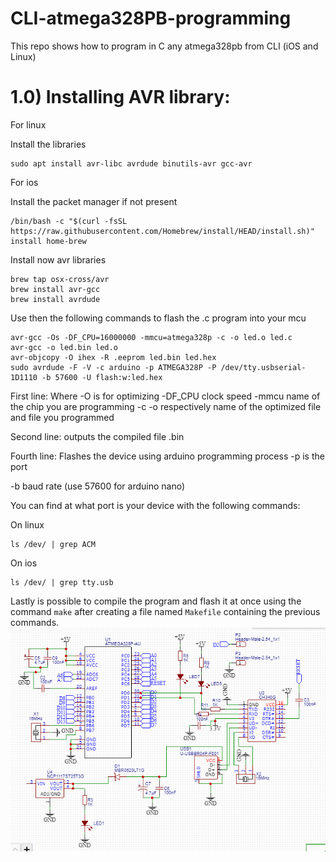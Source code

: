 # CLI-atmega328PB-programming
This repo shows how to program in C any atmega328pb from CLI (iOS and Linux)

<h1>1.0) Installing AVR library:</h2>

For linux
  
Install the libraries

```
sudo apt install avr-libc avrdude binutils-avr gcc-avr
```
  
For ios 
 
Install the packet manager if not present
  
```
/bin/bash -c "$(curl -fsSL https://raw.githubusercontent.com/Homebrew/install/HEAD/install.sh)"
install home-brew
```
  
Install now avr libraries

  
```
brew tap osx-cross/avr
brew install avr-gcc
brew install avrdude
```  
Use then the following commands to flash the .c program into your mcu
  
```
avr-gcc -Os -DF_CPU=16000000 -mmcu=atmega328p -c -o led.o led.c
avr-gcc -o led.bin led.o
avr-objcopy -O ihex -R .eeprom led.bin led.hex
sudo avrdude -F -V -c arduino -p ATMEGA328P -P /dev/tty.usbserial-1D1110 -b 57600 -U flash:w:led.hex
```
First line:
Where -O is for optimizing
-DF_CPU clock speed
-mmcu name of the chip you are programming
-c -o respectively name of the optimized file and file you programmed

Second line:
outputs the compiled file .bin

Fourth line:
Flashes the device using arduino programming process 
-p  is the port 

-b baud rate (use 57600 for arduino nano)

You can find at what port is your device with the following commands:

On linux
```
ls /dev/ | grep ACM
```
On ios
```
ls /dev/ | grep tty.usb
```
Lastly is possible to compile the program and flash it at once using the command ``` make ``` after creating a file named ``` Makefile ``` containing the previous commands.
![alt text](https://github.com/Mattiachi/CLI-atmega328PB-programming/blob/main/arduino%20nano%20schematic.png)
